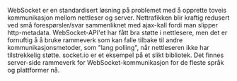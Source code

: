 WebSocket er en standardisert løsning på problemet med å opprette toveis kommunikasjon mellom nettleser og server. Nettrafikken blir kraftig redusert ved små forespørsler/svar sammenliknet med ajax-kall fordi man slipper http-metadata. WebSocket-API'et har fått bra støtte i nettlesere, men det er fornuftig å å bruke rammeverk som kan falle tilbake til andre kommunikasjonsmetoder, som "lang polling", når nettleseren ikke har tilstrekkelig støtte. socket.io er et eksempel på et slikt bibliotek. Det finnes server-side rammeverk for WebSocket-kommunikasjon for de fleste språk og plattformer nå.